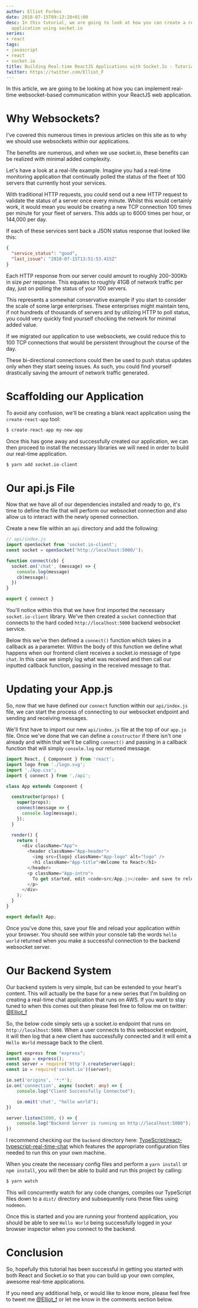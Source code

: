 ```yaml
---
author: Elliot Forbes
date: 2018-07-15T09:13:28+01:00
desc: In this tutorial, we are going to look at how you can create a realtime react
  application using socket.io
series:
- react
tags:
- javascript
- react
- socket.io
title: Building Real-time ReactJS Applications with Socket.Io - Tutorial
twitter: https://twitter.com/Elliot_F
---
```


In this article, we are going to be looking at how you can implement real-time websocket-based communication within your ReactJS web application.

# Why Websockets?

I've covered this numerous times in previous articles on this site as to why we should use websockets within our applications. 

The benefits are numerous, and when we use socket.io, these benefits can be realized with minimal added complexity. 

Let's have a look at a real-life example. Imagine you had a real-time monitoring application that continually polled the status of the fleet of 100 servers that currently host your services. 

With traditional HTTP requests, you could send out a new HTTP request to validate the status of a server once every minute. Whilst this would certainly work, it would mean you would be creating a new TCP connection 100 times per minute for your fleet of servers. This adds up to 6000 times per hour, or 144,000 per day. 

If each of these services sent back a JSON status response that looked like this:

```json
{
  "service_status": "good",
  "last_issue": "2018-07-15T13:51:53.415Z"
}
```

Each HTTP response from our server could amount to roughly 200-300Kb in size *per* response. This equates to roughly 41GB of network traffic per day, just on polling the status of your 100 servers. 

This represents a somewhat conservative example if you start to consider the scale of some large enterprises. These enterprises might maintain tens, if not hundreds of thousands of servers and by utilizing HTTP to poll status, you could very quickly find yourself chocking the network for minimal added value.

If we migrated our application to use websockets, we could reduce this to 100 TCP connections that would be persistent throughout the course of the day. 

These bi-directional connections could then be used to push status updates only when they start seeing issues. As such, you could find yourself drastically saving the amount of network traffic generated. 

# Scaffolding our Application

To avoid any confusion, we'll be creating a blank react application using the `create-react-app` tool:

```s
$ create-react-app my-new-app
```

Once this has gone away and successfully created our application, we can then proceed to install the necessary libraries we will need in  order to build our real-time application.

```s
$ yarn add socket.io-client
```

# Our api.js File

Now that we have all of our dependencies installed and ready to go, it's time to define the file that will perform our websocket connection and also allow us to interact with the newly opened connection.

Create a new file within an `api` directory and add the following:

```js
// api/index.js
import openSocket from 'socket.io-client';
const socket = openSocket('http://localhost:5000/');

function connect(cb) {
  socket.on('chat', (message) => {
    console.log(message)
    cb(message);
  })
}

export { connect }
```

You'll notice within this that we have first imported the necessary `socket.io-client` library. We've then created a `socket` connection that connects to the hard coded `http://localhost:5000` backend websocket service.

Below this we've then defined a `connect()` function which takes in a callback as a parameter. Within the body of this function we define what happens when our frontend client receives a socket.io message of type `chat`. In this case we simply log what was received and then call our inputted callback function, passing in the received message to that. 

# Updating your App.js

So, now that we have defined our `connect` function within our `api/index.js` file, we can start the process of connecting to our websocket endpoint and sending and receiving messages.

We'll first have to import our new `api/index.js` file at the top of our `app.js` file. Once we've done that we can define a `constructor` if there isn't one already and within that we'll be calling `connect()` and passing in a callback function that will simply `console.log` our returned message.

```ts
import React, { Component } from 'react';
import logo from './logo.svg';
import './App.css';
import { connect } from './api';

class App extends Component {

  constructor(props) {
    super(props);
    connect(message => {
      console.log(message);
    });
  }

  render() {
    return (
      <div className="App">
        <header className="App-header">
          <img src={logo} className="App-logo" alt="logo" />
          <h1 className="App-title">Welcome to React</h1>
        </header>
        <p className="App-intro">
          To get started, edit <code>src/App.js</code> and save to reload.
        </p>
      </div>
    );
  }
}

export default App;
```

Once you've done this, save your file and reload your application within your browser. You should see within your console tab the words `hello world` returned when you make a successful connection to the backend websocket server.

# Our Backend System

Our backend system is very simple, but can be extended to your heart's content. This will actually be the base for a new series that I'm building on creating a real-time chat application that runs on AWS. If you want to stay tuned to when this comes out then please feel free to follow me on twitter: [@Elliot_f](https://twiter.com/Elliot_f)

So, the below code simply sets up a socket.io endpoint that runs on `http://localhost:5000`. When a user connects to this websocket endpoint, it will then log that a new client has successfully connected and it will emit a `Hello World` message back to the client.

```ts
import express from "express";
const app = express();
const server = require('http').createServer(app);
const io = require('socket.io')(server);

io.set('origins', '*:*');
io.on('connection', async (socket: any) => {
	console.log("Client Successfully Connected");

	io.emit('chat', "hello world");
})

server.listen(5000, () => {
	console.log("Backend Server is running on http://localhost:5000");
})
```

I recommend checking our the `backend` directory here: [TypeScript/react-typescript-real-time-chat](https://github.com/TutorialEdge/react-typescript-real-time-chat/tree/241b6b404a821e7566e5353a4605db9b107a83f5) which features the appropriate configuration files needed to run this on your own machine.

When you create the necessary config files and perform a `yarn install` or `npm install`, you will then be able to build and run this project by calling:

```s
$ yarn watch
```

This will concurrently watch for any code changes, compiles our TypeScript files down to a `dist/` directory and subsequently runs these files using `nodemon`.

Once this is started and you are running your frontend application, you should be able to see `Hello World` being successfully logged in your browser inspector when you connect to the backend.

# Conclusion

So, hopefully this tutorial has been successful in getting you started with both React and Socket.io so that you can build up your own complex, awesome real-time applications. 

If you need any additional help, or would like to know more, please feel free to tweet me [@Elliot_f](https://twitter.com/@elliot_f) or let me know in the comments section below.
